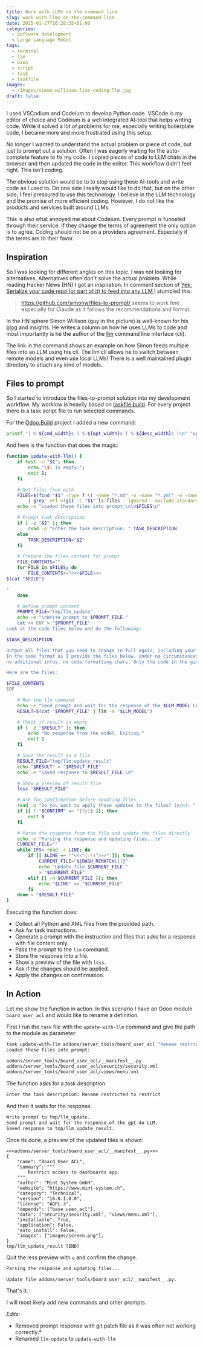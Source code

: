 ```yaml
---
title: Work with LLMs on the command line
slug: work-with-llms-on-the-command-line
date: 2025-01-27T16:28:35+01:00
categories:
  - Software development
  - Large Language Model
tags:
  - terminal
  - llm
  - bash
  - script
  - task
  - taskfile
images:
  - /images/simon-willison-live-coding-llm.jpg
draft: false
---
```

I used VSCodium and Codeium to develop Python code. VSCode is my editor of choice and Codeium is a well integrated AI-tool that helps writing code. While it solved a lot of problems for me, especially writing boilerplate code, I became more and more frustrated using this setup.

No longer I wanted to understand the actual problem or piece of code, but just to prompt out a solution. Often I was eagerly waiting for the auto-complete feature to fix my code. I copied pieces of code to LLM chats in the browser and then updated the code in the editor. This workflow didn't feel right. This isn't coding.

<!--more-->

The obvious solution would be to to stop using these AI-tools and write code as I used to. On one side I really would like to do that, but on the other side, I feel pressured to use this technology. I believe in the LLM technology and the promise of more efficient coding. However, I do not like the products and services built around LLMs.

This is also what annoyed me about Codeium. Every prompt is funneled through their service. If they change the terms of agreement the only option is to agree. Coding should not be on a providers agreement. Especially if the terms are to their favor.
## Inspiration

So I was looking for different angles on this topic. I was not looking for alternatives. Alternatives often don't solve the actual problem. While reading Hacker News (HN) I got an inspiration. In comment section of [Yek: Serialize your code repo (or part of it) to feed into any LLM ](https://news.ycombinator.com/item?id=42753302) I stumbled this:

> <https://github.com/simonw/files-to-prompt/> seems to work fine especially for Claude as it follows the recommendations and format.

In the HN sphere Simon Willison (guy in the picture) is well-known for his [blog](https://simonwillison.net/) and insights. He writes a column on how he uses LLMs to code and most importantly is he the author of the [llm](https://github.com/simonw/llm) command line interface (cli).

The link in the command shows an example on how Simon feeds multiple files into an LLM using his cli. The llm cli allows he to switch between remote models and even use local LLMs! There is a well maintained plugin directory to attach any kind of models.
## Files to prompt

So I started to introduce the files-to-prompt solution into my development workflow. My worklow is heavily based on [taskfile.build](https://taskfile.build/). For every project there is a task script file to run selected commands.

For the [Odoo.Build](https://odoo.build/) project I added a new command:

```bash
printf "| %-${cmd_width}s | %-${opt_width}s | %-${desc_width}s |\n" "update-with-llm" "[path][prompt]" "Update files with LLM prompt."
```

And here is the function that does the magic:

```bash
function update-with-llm() {
    if test -z "$1"; then 
        echo "\$1 is empty."; 
        exit 1; 
    fi

    # Get files from path
    FILES=$(find "$1" -type f \( -name "*.md" -o -name "*.yml" -o -name "*.yaml" -o -name "*.conf" -o -name "*.nginx" \) \
        | grep -vFf <(git -C "$1" ls-files --ignored --exclude-standard --others))
    echo -e "Loaded these files into prompt:\n\n$FILES\n"

    # Prompt task description
    if [ -z "$2" ]; then
        read -p "Enter the task description: " TASK_DESCRIPTION
    else
        TASK_DESCRIPTION="$2"
    fi

    # Prepare the files content for prompt
    FILE_CONTENTS=""
    for FILE in $FILES; do
        FILE_CONTENTS+="<<<$FILE>>>
$(cat "$FILE")

"
    done

    # Define prompt content
    PROMPT_FILE="tmp/llm_update"
    echo -e "\nWrite prompt to $PROMPT_FILE."
    cat << EOF > "$PROMPT_FILE"
Look at the code files below and do the following:

$TASK_DESCRIPTION

Output all files that you need to change in full again, including your changes. 
In the same format as I provide the files below. Under no circumstances output any other text, 
no additional infos, no code formatting chars. Only the code in the given format.

Here are the files:

$FILE_CONTENTS
EOF

    # Run the llm command
    echo -e "Send prompt and wait for the response of the $LLM_MODEL LLM."
    RESULT=$(cat "$PROMPT_FILE" | llm -m "$LLM_MODEL")

    # Check if result is empty
    if [ -z "$RESULT" ]; then
        echo "No response from the model. Exiting."
        exit 1
    fi

    # Save the result to a file
    RESULT_FILE="tmp/llm_update_result"
    echo "$RESULT" > "$RESULT_FILE"
    echo -e "Saved response to $RESULT_FILE.\n"

    # Show a preview of result file
    less "$RESULT_FILE"

    # Ask for confirmation before updating files
    read -p "Do you want to apply these updates to the files? (y/n): " CONFIRM
    if [[ ! "$CONFIRM" =~ ^[Yy]$ ]]; then
        exit 0
    fi

    # Parse the response from the file and update the files directly
    echo -e "Parsing the response and updating files...\n"
    CURRENT_FILE=""
    while IFS= read -r LINE; do
        if [[ $LINE =~ ^"<<<"(.*)">>>" ]]; then
            CURRENT_FILE="${BASH_REMATCH[1]}"
            echo "Update file $CURRENT_FILE."
            > "$CURRENT_FILE"
        elif [[ -n $CURRENT_FILE ]]; then
            echo "$LINE" >> "$CURRENT_FILE"
        fi
    done < "$RESULT_FILE"
}
```

Executing the function does:

* Collect all Python and XML files from the provided path.
* Ask for task instructions.
* Generate a prompt with the instruction and files that asks for a response with file content only.
* Pass the prompt to the `llm` command.
* Store the response into a file.
* Show a preview of the file with `less`.
* Ask if the changes should be applied.
* Apply the changes on confirmation.

## In Action

Let me show the function in action. In this scenario I have an Odoo module `board_user_acl` and would like to rename a definition.

First I run the `task` file with the `update-with-llm` command and give the path to the module as parameter:

```bash
task update-with-llm addons/server_tools/board_user_acl "Rename restricted to restrict"
Loaded these files into prompt:

addons/server_tools/board_user_acl/__manifest__.py
addons/server_tools/board_user_acl/security/security.xml
addons/server_tools/board_user_acl/views/menu.xml
```

The function asks for a task description:

```bash
Enter the task description: Rename restricted to restrict
```

And then it waits for the response.

```bash
Write prompt to tmp/llm_update.
Send prompt and wait for the response of the gpt-4o LLM.
Saved response to tmp/llm_update_result.
```

Once its done, a preview of the updated files is shown:

```text
<<<addons/server_tools/board_user_acl/__manifest__.py>>>
{
    "name": "Board User ACL",
    "summary": """
        Restrict access to dashboards app.
    """,
    "author": "Mint System GmbH",
    "website": "https://www.mint-system.ch",
    "category": "Technical",
    "version": "16.0.1.0.0",
    "license": "AGPL-3",
    "depends": ["base_user_acl"],
    "data": ["security/security.xml", "views/menu.xml"],
    "installable": True,
    "application": False,
    "auto_install": False,
    "images": ["images/screen.png"],
}
tmp/llm_update_result (END)
```

Quit the less preview with `q` and confirm the change.

```bash
Parsing the response and updating files...

Update file addons/server_tools/board_user_acl/__manifest__.py.
```

That's it.

I will most likely add new commands and other prompts.

*Edits:*
* Removed prompt response with git patch file as it was often not working correctly.*
* Renamed `llm-update` to `update-with-llm`
